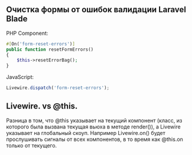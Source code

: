 ## Очистка формы от ошибок валидации Laravel Blade

PHP Component:
```php
#[On('form-reset-errors')]
public function resetFormErrors()
{
    $this->resetErrorBag();
}
```

JavaScript:
```js
Livewire.dispatch('form-reset-errors');
```

## Livewire. vs @this.
Разница в том, что @this указывает на текущий компонент (класс, из которого была вызвана текущая вьюха в методе render()), а Livewire указывает на глобальный скоуп. Например Livewire.on() будет прослушивать сигналы от всех компонентов, в то время как @this.on только от текущего.
